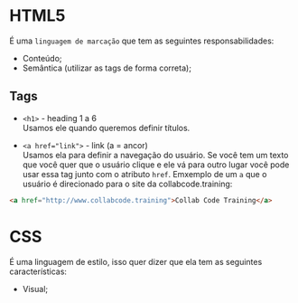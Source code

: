 # HTML5

É uma `linguagem de marcação` que tem as seguintes responsabilidades:

- Conteúdo;
- Semântica (utilizar as tags de forma correta);

## Tags

- `<h1>` - heading 1 a 6  
Usamos ele quando queremos definir títulos.

- `<a href="link">` - link  (a = ancor)  
Usamos ela para definir a navegação do usuário. Se você tem um texto que você quer que o usuário clique e ele vá para outro lugar você pode usar essa tag junto com o atributo `href`. Emxemplo de um `a` que o usuário é direcionado para o site da collabcode.training:

```html
<a href="http://www.collabcode.training">Collab Code Training</a>
```

# CSS

É uma linguagem de estilo, isso quer dizer que ela tem as seguintes características:

- Visual;